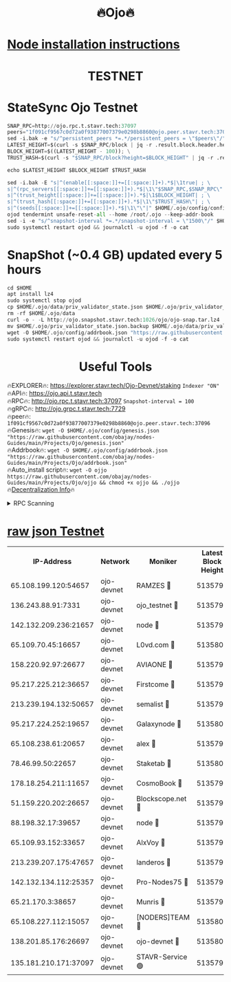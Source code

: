 <h1 align="center"> 🔥Ojo🔥</h1>

[Node installation instructions](https://github.com/obajay/nodes-Guides/tree/main/Projects/Ojo)
=

<h1 align="center"> TESTNET</h1>

# StateSync Ojo Testnet
```python
SNAP_RPC=http://ojo.rpc.t.stavr.tech:37097
peers="1f091cf9567c0d72a0f93877007379e0298b8860@ojo.peer.stavr.tech:37096"
sed -i.bak -e "s/^persistent_peers *=.*/persistent_peers = \"$peers\"/" $HOME/.ojo/config/config.toml
LATEST_HEIGHT=$(curl -s $SNAP_RPC/block | jq -r .result.block.header.height); \
BLOCK_HEIGHT=$((LATEST_HEIGHT - 100)); \
TRUST_HASH=$(curl -s "$SNAP_RPC/block?height=$BLOCK_HEIGHT" | jq -r .result.block_id.hash)

echo $LATEST_HEIGHT $BLOCK_HEIGHT $TRUST_HASH

sed -i.bak -E "s|^(enable[[:space:]]+=[[:space:]]+).*$|\1true| ; \
s|^(rpc_servers[[:space:]]+=[[:space:]]+).*$|\1\"$SNAP_RPC,$SNAP_RPC\"| ; \
s|^(trust_height[[:space:]]+=[[:space:]]+).*$|\1$BLOCK_HEIGHT| ; \
s|^(trust_hash[[:space:]]+=[[:space:]]+).*$|\1\"$TRUST_HASH\"| ; \
s|^(seeds[[:space:]]+=[[:space:]]+).*$|\1\"\"|" $HOME/.ojo/config/config.toml
ojod tendermint unsafe-reset-all --home /root/.ojo --keep-addr-book
sed -i -e "s/^snapshot-interval *=.*/snapshot-interval = \"1500\"/" $HOME/.ojo/config/app.toml
sudo systemctl restart ojod && journalctl -u ojod -f -o cat
```
# SnapShot (~0.4 GB) updated every 5 hours
```python
cd $HOME
apt install lz4
sudo systemctl stop ojod
cp $HOME/.ojo/data/priv_validator_state.json $HOME/.ojo/priv_validator_state.json.backup
rm -rf $HOME/.ojo/data
curl -o - -L http://ojo.snapshot.stavr.tech:1026/ojo/ojo-snap.tar.lz4 | lz4 -c -d - | tar -x -C $HOME/.ojo --strip-components 2
mv $HOME/.ojo/priv_validator_state.json.backup $HOME/.ojo/data/priv_validator_state.json
wget -O $HOME/.ojo/config/addrbook.json "https://raw.githubusercontent.com/obajay/nodes-Guides/main/Projects/Ojo/addrbook.json"
sudo systemctl restart ojod && journalctl -u ojod -f -o cat
```
 <h1 align="center"> Useful Tools</h1>

🔥EXPLORER🔥:        https://explorer.stavr.tech/Ojo-Devnet/staking        `Indexer "ON"` \
🔥API🔥:                     https://ojo.api.t.stavr.tech \
🔥RPC🔥:                    http://ojo.rpc.t.stavr.tech:37097              `Snapshot-interval = 100` \
🔥gRPC🔥:                  http://ojo.grpc.t.stavr.tech:7729 \
🔥peer🔥:                   `1f091cf9567c0d72a0f93877007379e0298b8860@ojo.peer.stavr.tech:37096` \
🔥Genesis🔥:    ```wget -O $HOME/.ojo/config/genesis.json "https://raw.githubusercontent.com/obajay/nodes-Guides/main/Projects/Ojo/genesis.json"``` \
🔥Addrbook🔥:    ```wget -O $HOME/.ojo/config/addrbook.json "https://raw.githubusercontent.com/obajay/nodes-Guides/main/Projects/Ojo/addrbook.json"``` \
🔥Auto_install script🔥: ```wget -O ojjo https://raw.githubusercontent.com/obajay/nodes-Guides/main/Projects/Ojo/ojjo && chmod +x ojjo && ./ojjo``` \
🔥[Decentralization Info](https://github.com/obajay/StateSync-snapshots/tree/main/Projects/Ojo/Decentralization)🔥



<details>
<summary>RPC Scanning</summary>

<h2 align="center"> We scan nodes in real time every 4 hours. And we provide the final result of RPC endpoints.
We cannot influence the operation of these nodes in any way. </h2>


```python
If Voting Power is higher than 0 --> then the Node is a validator of the network and may be subject to attack and be a potential threat to the chain.
```
```python
We marked such validators with a red symbol
```

</details>

[raw json Testnet](https://rpc-check.ojot.stavr.tech/ojot/rpc-ojot-result.json)
=


<table><tr><th>IP-Address</th><th>Network</th><th>Moniker</th><th>Latest Block Height</th><th>Earliest Block Height</th><th>Catching Up</th><th>Tx Index</th><th>Voting Power</th><th>Scan Time</th></tr><tr><td>65.108.199.120:54657</td><td>ojo-devnet</td><td>RAMZES 🔴</td><td>5135795</td><td>306156</td><td>False</td><td>on</td><td>15420</td><td>2024-01-26T02:04:08.189347053UTC</td></tr><tr><td>136.243.88.91:7331</td><td>ojo-devnet</td><td>ojo_testnet 🔴</td><td>5135796</td><td>308845</td><td>False</td><td>on</td><td>1000</td><td>2024-01-26T02:04:15.228900168UTC</td></tr><tr><td>142.132.209.236:21657</td><td>ojo-devnet</td><td>node 🔴</td><td>5135799</td><td>350001</td><td>False</td><td>on</td><td>1999</td><td>2024-01-26T02:04:31.226653339UTC</td></tr><tr><td>65.109.70.45:16657</td><td>ojo-devnet</td><td>L0vd.com 🔴</td><td>5135801</td><td>695918</td><td>False</td><td>off</td><td>998</td><td>2024-01-26T02:04:38.360600273UTC</td></tr><tr><td>158.220.92.97:26677</td><td>ojo-devnet</td><td>AVIAONE 🔴</td><td>5135798</td><td>2754001</td><td>False</td><td>on</td><td>19926</td><td>2024-01-26T02:04:25.949406955UTC</td></tr><tr><td>95.217.225.212:36657</td><td>ojo-devnet</td><td>Firstcome 🔴</td><td>5135796</td><td>2985946</td><td>False</td><td>on</td><td>13566</td><td>2024-01-26T02:04:14.829980226UTC</td></tr><tr><td>213.239.194.132:50657</td><td>ojo-devnet</td><td>semalist 🔴</td><td>5135795</td><td>3223522</td><td>False</td><td>on</td><td>21037</td><td>2024-01-26T02:04:08.514828169UTC</td></tr><tr><td>95.217.224.252:19657</td><td>ojo-devnet</td><td>Galaxynode 🔴</td><td>5135800</td><td>3685492</td><td>False</td><td>on</td><td>11888</td><td>2024-01-26T02:04:36.971145760UTC</td></tr><tr><td>65.108.238.61:20657</td><td>ojo-devnet</td><td>alex 🔴</td><td>5135795</td><td>4158001</td><td>False</td><td>on</td><td>11359</td><td>2024-01-26T02:04:07.726028847UTC</td></tr><tr><td>78.46.99.50:22657</td><td>ojo-devnet</td><td>Staketab 🔴</td><td>5135801</td><td>4254801</td><td>False</td><td>on</td><td>1276</td><td>2024-01-26T02:04:38.685131958UTC</td></tr><tr><td>178.18.254.211:11657</td><td>ojo-devnet</td><td>CosmoBook 🔴</td><td>5135799</td><td>4392001</td><td>False</td><td>off</td><td>1057</td><td>2024-01-26T02:04:31.729265841UTC</td></tr><tr><td>51.159.220.202:26657</td><td>ojo-devnet</td><td>Blockscope.net 🔴</td><td>5135795</td><td>4425001</td><td>False</td><td>on</td><td>1766</td><td>2024-01-26T02:04:07.242979360UTC</td></tr><tr><td>88.198.32.17:39657</td><td>ojo-devnet</td><td>node 🔴</td><td>5135799</td><td>4710001</td><td>False</td><td>on</td><td>89284</td><td>2024-01-26T02:04:32.018924782UTC</td></tr><tr><td>65.109.93.152:33657</td><td>ojo-devnet</td><td>AlxVoy 🔴</td><td>5135799</td><td>4943001</td><td>False</td><td>on</td><td>4491415</td><td>2024-01-26T02:04:30.955707382UTC</td></tr><tr><td>213.239.207.175:47657</td><td>ojo-devnet</td><td>landeros 🔴</td><td>5135798</td><td>4967924</td><td>False</td><td>off</td><td>11083</td><td>2024-01-26T02:04:26.298444756UTC</td></tr><tr><td>142.132.134.112:25357</td><td>ojo-devnet</td><td>Pro-Nodes75 🔴</td><td>5135796</td><td>5035796</td><td>False</td><td>on</td><td>24651</td><td>2024-01-26T02:04:11.758953800UTC</td></tr><tr><td>65.21.170.3:38657</td><td>ojo-devnet</td><td>Munris 🔴</td><td>5135796</td><td>5035796</td><td>False</td><td>off</td><td>20123</td><td>2024-01-26T02:04:14.306968056UTC</td></tr><tr><td>65.108.227.112:15057</td><td>ojo-devnet</td><td>[NODERS]TEAM 🔴</td><td>5135800</td><td>5035800</td><td>False</td><td>off</td><td>9999</td><td>2024-01-26T02:04:37.487196174UTC</td></tr><tr><td>138.201.85.176:26697</td><td>ojo-devnet</td><td>ojo-devnet 🔴</td><td>5135800</td><td>5035800</td><td>False</td><td>on</td><td>1000024000</td><td>2024-01-26T02:04:37.869539352UTC</td></tr><tr><td>135.181.210.171:37097</td><td>ojo-devnet</td><td>STAVR-Service 🟢</td><td>5135795</td><td>5133601</td><td>False</td><td>on</td><td>0</td><td>2024-01-26T02:04:09.362737097UTC</td></tr></table>
